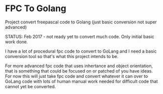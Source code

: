# FPC To Golang
Project convert freepascal code to Golang (just basic conversion not super advanced)

STATUS: Feb 2017 - not ready yet to convert much code. Only initial basic work done.

I have a lot of procedural fpc code to convert to GoLang and I need a basic conversion tool so that's what this project intends to be.

For more advanced fpc code that uses inhertance and object orientation, that is something that could be focused on or patched of you have ideas. For now this will just take fpc code and convert whatever it can over to GoLang code with lots of human manual work needed for difficult code that cannot yet be converted.
